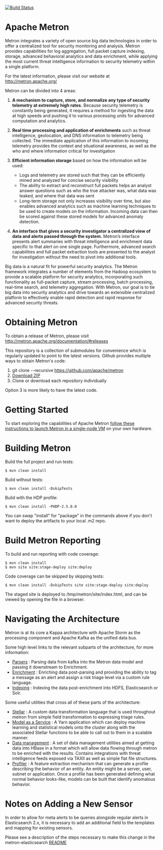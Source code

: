 [![Build Status](https://travis-ci.org/apache/metron.svg?branch=master)](https://travis-ci.org/apache/metron)
 
# Apache Metron

Metron integrates a variety of open source big data technologies in order
to offer a centralized tool for security monitoring and analysis. Metron
provides capabilities for log aggregation, full packet capture indexing,
storage, advanced behavioral analytics and data enrichment, while applying
the most current threat intelligence information to security telemetry
within a single platform.

For the latest information, please visit our website at http://metron.apache.org/
 
Metron can be divided into 4 areas:

1. **A mechanism to capture, store, and normalize any type of security
telemetry at extremely high rates.**  Because security telemetry is constantly
being generated, it requires a method for ingesting the data at high speeds 
and pushing it to various processing units for advanced computation and analytics.  

2. **Real time processing and application of enrichments** such as threat
intelligence, geolocation, and DNS information to telemetry being collected.
The immediate application of this information to incoming telemetry provides
the context and situational awareness, as well as the who and where 
information critical for investigation

3. **Efficient information storage** based on how the information will be used:
   - Logs and telemetry are stored such that they can be efficiently mined and
analyzed for concise security visibility
   - The ability to extract and reconstruct full packets helps an analyst answer 
questions such as who the true attacker was, what data was leaked, and where 
that data was sent
   - Long-term storage not only increases visibility over time, but also enables 
advanced analytics such as machine learning techniques to be used to create 
models on the information.  Incoming data can then be scored against these 
stored models for advanced anomaly detection.  

4. **An interface that gives a security investigator a centralized view of data 
and alerts passed through the system.**  Metron’s interface presents alert 
summaries with threat intelligence and enrichment data specific to that alert 
on one single page.  Furthermore, advanced search capabilities and full packet 
extraction tools are presented to the analyst for investigation without the 
need to pivot into additional tools.   

Big data is a natural fit for powerful security analytics. The Metron
framework integrates a number of elements from the Hadoop ecosystem to provide
a scalable platform for security analytics, incorporating such functionality as
full-packet capture, stream processing, batch processing, real-time search, and
telemetry aggregation.  With Metron, our goal is to tie big data into security
analytics and drive towards an extensible centralized platform to effectively
enable rapid detection and rapid response for advanced security threats.  

# Obtaining Metron

To obtain a release of Metron, please visit http://metron.apache.org/documentation/#releases

This repository is a collection of submodules for convenience which is regularly
updated to point to the latest versions. Github provides multiple ways to obtain
Metron's code:

1. git clone --recursive https://github.com/apache/metron
2. [Download ZIP](https://github.com/apache/metron/archive/master.zip)
3. Clone or download each repository individually

Option 3 is more likely to have the latest code.

# Getting Started

To start exploring the capabilities of Apache Metron [follow these instructions to launch Metron in a single-node VM](metron-deployment/vagrant/full-dev-platform) on your own hardware.  

# Building Metron

Build the full project and run tests:
```
$ mvn clean install
```

Build without tests:
```
$ mvn clean install -DskipTests
```

Build with the HDP profile:
```
$ mvn clean install -PHDP-2.5.0.0
```

You can swap "install" for "package" in the commands above if you don't want to deploy the artifacts to your local .m2 repo.

# Build Metron Reporting

To build and run reporting with code coverage:
```
$ mvn clean install
$ mvn site site:stage-deploy site:deploy
```

Code coverage can be skipped by skipping tests:
```
$ mvn clean install -DskipTests site site:stage-deploy site:deploy
```

The staged site is deployed to /tmp/metron/site/index.html, and can be viewed by opening the file in a browser.

# Navigating the Architecture

Metron is at its core a Kappa architecture with Apache Storm as the processing
component and Apache Kafka as the unified data bus.

Some high level links to the relevant subparts of the architecture, for
more information:
* [Parsers](metron-platform/metron-parsers) : Parsing data from kafka into the Metron data model and passing it downstream to Enrichment.  
* [Enrichment](metron-platform/metron-enrichment) : Enriching data post-parsing and providing the ability to tag a message as an alert and assign a risk triage level via a custom rule language.
* [Indexing](metron-platform/metron-indexing) : Indexing the data post-enrichment into HDFS, Elasticsearch or Solr.

Some useful utilities that cross all of these parts of the architecture:
* [Stellar](metron-platform/metron-common) : A custom data transformation language that is used throughout metron from simple field transformation to expressing triage rules.
* [Model as a Service](metron-analytics/metron-maas-service) : A Yarn application which can deploy machine learning and statistical models onto the cluster along with the associated Stellar functions to be able to call out to them in a scalable manner.
* [Data management](metron-platform/metron-data-management) : A set of data management utilities aimed at getting data into HBase in a format which will allow data flowing through metron to be enriched with the results.  Contains integrations with threat intelligence feeds exposed via TAXII as well as simple flat file structures.
* [Profiler](metron-analytics/metron-profiler) : A feature extraction mechanism that can generate a profile describing the behavior of an entity. An entity might be a server, user, subnet or application. Once a profile has been generated defining what normal behavior looks-like, models can be built that identify anomalous behavior.

# Notes on Adding a New Sensor
In order to allow for meta alerts to be queries alongside regular alerts in Elasticsearch 2.x,
it is necessary to add an additional field to the templates and mapping for existing sensors.

Please see a description of the steps necessary to make this change in the metron-elasticsearch [README](./metron-platform/metron-elasticsearch#using-metron-with-elasticsearch-2x)